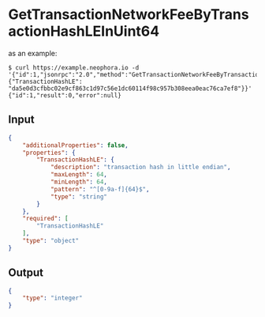 # GetTransactionNetworkFeeByTransactionHashLEInUint64

as an example:

```
$ curl https://example.neophora.io -d '{"id":1,"jsonrpc":"2.0","method":"GetTransactionNetworkFeeByTransactionHashLEInUint64","params":{"TransactionHashLE": "da5e0d3cfbbc02e9cf863c1d97c56e1dc60114f98c957b308eea0eac76ca7ef8"}}'
{"id":1,"result":0,"error":null}
```


## Input

```json
{
    "additionalProperties": false,
    "properties": {
        "TransactionHashLE": {
            "description": "transaction hash in little endian",
            "maxLength": 64,
            "minLength": 64,
            "pattern": "^[0-9a-f]{64}$",
            "type": "string"
        }
    },
    "required": [
        "TransactionHashLE"
    ],
    "type": "object"
}
```

## Output

```json
{
    "type": "integer"
}
```

